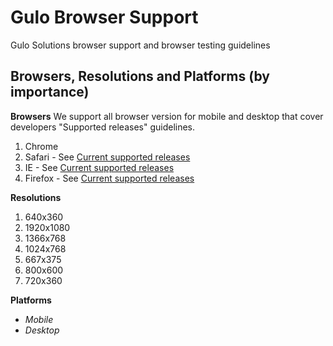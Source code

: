 # Gulo Browser Support
Gulo Solutions browser support and browser testing guidelines

## Browsers, Resolutions and Platforms (by importance)

**Browsers**
We support all browser version for mobile and desktop that cover developers "Supported releases" guidelines.

1. Chrome
1. Safari - See [Current supported releases](https://en.wikipedia.org/wiki/Safari_version_history#Version_compatibility)
1. IE - See [Current supported releases](https://en.wikipedia.org/wiki/Internet_Explorer_version_history#OS_compatibility)
1. Firefox - See [Current supported releases](https://en.wikipedia.org/wiki/Firefox_version_history#Current_and_future_releases)

**Resolutions**
1. 640x360
1. 1920x1080
1. 1366x768
1. 1024x768
1. 667x375
1. 800x600
1. 720x360

**Platforms**
- *Mobile*
- *Desktop*
